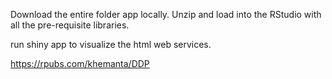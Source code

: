 
Download the entire folder app locally.
Unzip and load into the RStudio with all the pre-requisite libraries.

run shiny app to visualize the html web services.

https://rpubs.com/khemanta/DDP
